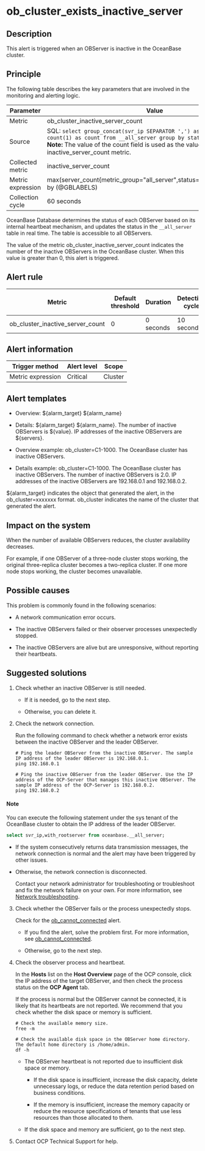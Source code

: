 ob_cluster_exists_inactive_server
======================================================



**Description**
------------------------------------

This alert is triggered when an OBServer is inactive in the OceanBase cluster.

Principle
------------------------------

The following table describes the key parameters that are involved in the monitoring and alerting logic.


|     Parameter     |                                                                                                                                              Value                                                                                                                                              |
|-------------------|-------------------------------------------------------------------------------------------------------------------------------------------------------------------------------------------------------------------------------------------------------------------------------------------------|
| Metric            | ob_cluster_inactive_server_count                                                                                                                                                                                                                                                                |
| Source            | SQL: ```select group_concat(svr_ip SEPARATOR ',') as servers, status, count(1) as count from __all_server group by status; ```  </br>**Note:**  The value of the count field is used as the value of the inactive_server_count metric. |
| Collected metric  | inactive_server_count                                                                                                                                                                                                                                                                           |
| Metric expression | max(server_count{metric_group="all_server",status="inactive",@LABELS}) by (@GBLABELS)                                                                                                                                                                                                           |
| Collection cycle  | 60 seconds                                                                                                                                                                                                                                                                                      |



OceanBase Database determines the status of each OBServer based on its internal heartbeat mechanism, and updates the status in the `__all_server` table in real time. The table is accessible to all OBServers.

The value of the metric ob_cluster_inactive_server_count indicates the number of the inactive OBServers in the OceanBase cluster. When this value is greater than 0, this alert is triggered.

**Alert rule**
-----------------------------------



|              Metric              | Default threshold | Duration  | Detection cycle | Time before clearance |
|----------------------------------|-------------------|-----------|-----------------|-----------------------|
| ob_cluster_inactive_server_count | 0                 | 0 seconds | 10 seconds      | 5 minutes             |



**Alert information**
------------------------------------------



|  Trigger method   | Alert level |  Scope  |
|-------------------|-------------|---------|
| Metric expression | Critical    | Cluster |



**Alert templates**
----------------------------------------

* Overview: \${alarm_target} ${alarm_name}



* Details: \${alarm_target} \${alarm_name}. The number of inactive OBServers is \${value}. IP addresses of the inactive OBServers are \${servers}.



* Overview example: ob_cluster=C1-1000. The OceanBase cluster has inactive OBServers.



* Details example: ob_cluster=C1-1000. The OceanBase cluster has inactive OBServers. The number of inactive OBServers is 2.0. IP addresses of the inactive OBServers are 192.168.0.1 and 192.168.0.2.






${alarm_target} indicates the object that generated the alert, in the ob_cluster=xxxxxxx format. ob_cluster indicates the name of the cluster that generated the alert.

**Impact on the system**
---------------------------------------------

When the number of available OBServers reduces, the cluster availability decreases.

For example, if one OBServer of a three-node cluster stops working, the original three-replica cluster becomes a two-replica cluster. If one more node stops working, the cluster becomes unavailable.

**Possible causes**
----------------------------------------

This problem is commonly found in the following scenarios:

* A network communication error occurs.



* The inactive OBServers failed or their observer processes unexpectedly stopped.



* The inactive OBServers are alive but are unresponsive, without reporting their heartbeats.






**Suggested solutions**
--------------------------------------------

1. Check whether an inactive OBServer is still needed.

   * If it is needed, go to the next step.



   * Otherwise, you can delete it.






2. Check the network connection.

   Run the following command to check whether a network error exists between the inactive OBServer and the leader OBServer.

   ```shell
   # Ping the leader OBServer from the inactive OBServer. The sample IP address of the leader OBServer is 192.168.0.1.
   ping 192.168.0.1

   # Ping the inactive OBServer from the leader OBServer. Use the IP address of the OCP-Server that manages this inactive OBServer. The sample IP address of the OCP-Server is 192.168.0.2.
   ping 192.168.0.2
   ```


  <main id="notice" type='explain'>
    <h4>Note</h4>
    <p>You can execute the following statement under the sys tenant of the OceanBase cluster to obtain the IP address of the leader OBServer.</p>
  </main>

   ```sql
   select svr_ip,with_rootserver from oceanbase.__all_server;
   ```


   * If the system consecutively returns data transmission messages, the network connection is normal and the alert may have been triggered by other issues.



   * Otherwise, the network connection is disconnected.

     Contact your network administrator for troubleshooting or troubleshoot and fix the network failure on your own. For more information, see [Network troubleshooting](../4.alarm-appendix/6.network-troubleshooting.md).





3. Check whether the OBServer fails or the process unexpectedly stops.

   Check for the [ob_cannot_connected](../2.ob-alert/1.ob_cannot_connected-observer-cannot-be-connected.md) alert.
   * If you find the alert, solve the problem first. For more information, see [ob_cannot_connected](../2.ob-alert/1.ob_cannot_connected-observer-cannot-be-connected.md).



   * Otherwise, go to the next step.






4. Check the observer process and heartbeat.

   In the **Hosts** list on the **Host Overview** page of the OCP console, click the IP address of the target OBServer, and then check the process status on the **OCP Agent** tab.

   If the process is normal but the OBServer cannot be connected, it is likely that its heartbeats are not reported. We recommend that you check whether the disk space or memory is sufficient.

   ```shell
   # Check the available memory size.
   free -m

   # Check the available disk space in the OBServer home directory. The default home directory is /home/admin.
   df -h
   ```


   * The OBServer heartbeat is not reported due to insufficient disk space or memory.

     * If the disk space is insufficient, increase the disk capacity, delete unnecessary logs, or reduce the data retention period based on business conditions.



     * If the memory is insufficient, increase the memory capacity or reduce the resource specifications of tenants that use less resources than those allocated to them.






   * If the disk space and memory are sufficient, go to the next step.






5. Contact OCP Technical Support for help.
